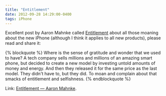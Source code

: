 ```yaml
---
title: "Entitlement"
date: 2012-09-28 14:29:00-0400
tags: iPhone
---
```


Excellent post by Aaron Mahnke called [Entitlement](http://aaronmahnke.com/blog/2012/9/27/entitlement) about all those moaning about the new iPhone (although I think it applies to all new products), please read and share it:

{% blockquote %}
Where is the sense of gratitude and wonder that we used to have? A tech company sells millions and millions of an amazing smart phone, but decided to create a new model by investing untold amounts of money and energy. And then they released it for the same price as the last model. They didn't have to, but they did. To moan and complain about that smacks of entitlement and selfishness.
{% endblockquote %}

Link: [Entitlement — Aaron Mahnke](http://aaronmahnke.com/blog/2012/9/27/entitlement).
